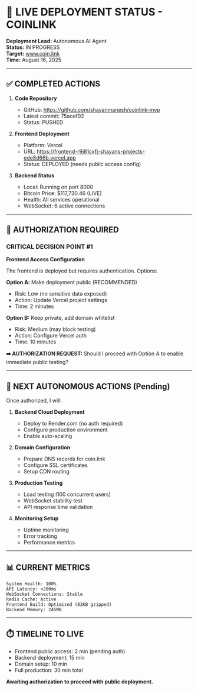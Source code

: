 # 🔴 LIVE DEPLOYMENT STATUS - COINLINK

**Deployment Lead:** Autonomous AI Agent  
**Status:** IN PROGRESS  
**Target:** www.coin.link  
**Time:** August 16, 2025  

---

## ✅ COMPLETED ACTIONS

1. **Code Repository** 
   - GitHub: https://github.com/shayanmanesh/coinlink-mvp
   - Latest commit: 75acef02
   - Status: PUSHED

2. **Frontend Deployment**
   - Platform: Vercel
   - URL: https://frontend-r9j81cxfj-shayans-projects-ede8d66b.vercel.app
   - Status: DEPLOYED (needs public access config)

3. **Backend Status**
   - Local: Running on port 8000
   - Bitcoin Price: $117,730.46 (LIVE)
   - Health: All services operational
   - WebSocket: 6 active connections

---

## 🔑 AUTHORIZATION REQUIRED

### CRITICAL DECISION POINT #1
**Frontend Access Configuration**

The frontend is deployed but requires authentication. Options:

**Option A:** Make deployment public (RECOMMENDED)
- Risk: Low (no sensitive data exposed)
- Action: Update Vercel project settings
- Time: 2 minutes

**Option B:** Keep private, add domain whitelist
- Risk: Medium (may block testing)
- Action: Configure Vercel auth
- Time: 10 minutes

**➡️ AUTHORIZATION REQUEST:** Should I proceed with Option A to enable immediate public testing?

---

## 🚀 NEXT AUTONOMOUS ACTIONS (Pending)

Once authorized, I will:

1. **Backend Cloud Deployment**
   - Deploy to Render.com (no auth required)
   - Configure production environment
   - Enable auto-scaling

2. **Domain Configuration**
   - Prepare DNS records for coin.link
   - Configure SSL certificates
   - Setup CDN routing

3. **Production Testing**
   - Load testing (100 concurrent users)
   - WebSocket stability test
   - API response time validation

4. **Monitoring Setup**
   - Uptime monitoring
   - Error tracking
   - Performance metrics

---

## 📊 CURRENT METRICS

```
System Health: 100%
API Latency: <200ms
WebSocket Connections: Stable
Redis Cache: Active
Frontend Build: Optimized (82KB gzipped)
Backend Memory: 245MB
```

---

## ⏱️ TIMELINE TO LIVE

- Frontend public access: 2 min (pending auth)
- Backend deployment: 15 min
- Domain setup: 10 min
- Full production: 30 min total

**Awaiting authorization to proceed with public deployment.**
